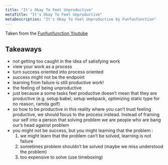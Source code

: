 ```yaml
---
title: "It's Okay To Feel Unproductive"
metaTitle: "It's Okay To Feel Unproductive"
metaDescription: "It's Okay To Feel Unproductive by Funfunfunction"
---
```


Taken from the [Funfunfunction Youtube](https://youtu.be/oAt5E2xrXH8)

Takeaways
---

-	not getting too caught in the idea of satisfying work
-	view your work as a process
-	turn success oriented into process oriented
-	success might not be the endpoint
-	learning from failure is still productive work!
-	the feeling of being unproductive
-	just because a some tasks feel productive doesn’t mean that they are productive (e.g. setup babel, setup webpack, optimizing static type for no reason, ramda golf)
-	so how to be productive in this reality where you can’t trust feeling productive, we should focus to the process instead. Instead of framing our self into a person that solving problem we are people who are bang our’s head against problem
-	you might not be success, but you might learning that the problem :
	1.	we might learn that the problem can’t be solved, learning is not failure
	2.	sometimes problem shouldn’t be solved (maybe we miss understood the problem)
	3.	too expensive to solve (use timeboxing)
